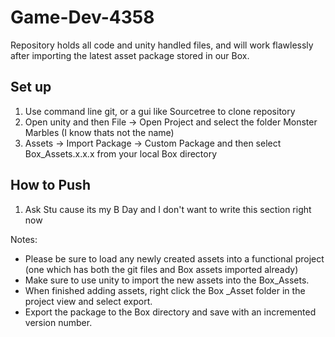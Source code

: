 Game-Dev-4358
=============

Repository holds all code and unity handled files, and will work flawlessly after importing the latest asset package stored in our Box. 

Set up
----------

1. Use command line git, or a gui like Sourcetree to clone repository
2. Open unity and then File -> Open Project and select the folder Monster Marbles (I know thats not the name)
3. Assets -> Import Package -> Custom Package and then select Box_Assets.x.x.x from your local Box directory

How to Push
------------

1. Ask Stu cause its my B Day and I don't want to write this section right now

Notes:

* Please be sure to load any newly created assets into a functional project (one which has both the git files and Box assets imported already)
* Make sure to use unity to import the new assets into the Box_Assets.  
* When finished adding assets, right click the Box _Asset folder in the project view and select export. 
* Export the package to the Box directory and save with an incremented version number.
